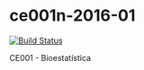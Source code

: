 # ce001n-2016-01

[![Build Status](https://travis-ci.org/fernandomayer/ce001n-2016-01.svg)](https://travis-ci.org/fernandomayer/ce001n-2016-01.svg)

CE001 - Bioestatística
